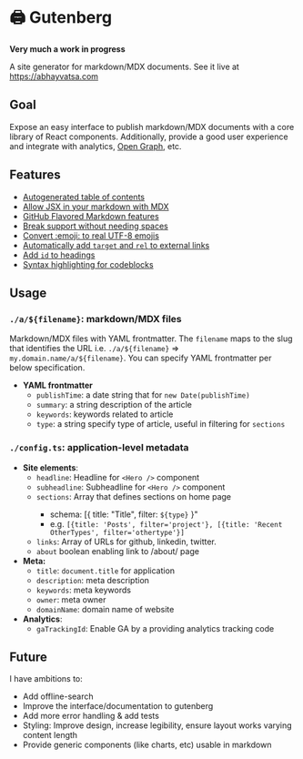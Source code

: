 # 🖨 Gutenberg

**Very much a work in progress**

A site generator for markdown/MDX documents. See it live at
https://abhayvatsa.com

## Goal

Expose an easy interface to publish markdown/MDX documents with a core library
of React components. Additionally, provide a good user experience and integrate
with analytics, [Open Graph](https://ogp.me/), etc.

## Features

- [Autogenerated table of contents](https://github.com/remarkjs/remark-toc)
- [Allow JSX in your markdown with MDX](https://github.com/mdx-js/mdx)
- [GitHub Flavored Markdown features](https://github.com/remarkjs/remark-gfm)
- [Break support without needing spaces](https://github.com/remarkjs/remark-breaks)
- [Convert :emoji: to real UTF-8 emojis](https://github.com/rhysd/remark-emoji)
- [Automatically add `target` and `rel` to external links](https://github.com/remarkjs/remark-external-links)
- [Add `id` to headings](https://github.com/remarkjs/remark-slug)
- [Syntax highlighting for codeblocks](https://github.com/FormidableLabs/prism-react-renderer)

## Usage

### `./a/${filename}`: markdown/MDX files

Markdown/MDX files with YAML frontmatter. The `filename` maps to the slug that
identifies the URL i.e. `./a/${filename}` => `my.domain.name/a/${filename}`. You
can specify YAML frontmatter per below specification.

- **YAML frontmatter**
  - `publishTime`: a date string that for `new Date(publishTime)`
  - `summary`: a string description of the article
  - `keywords`: keywords related to article
  - `type`: a string specify type of article, useful in filtering for `sections`

### `./config.ts`: application-level metadata

- **Site elements**:
  - `headline`: Headline for `<Hero />` component
  - `subheadline`: Subheadline for `<Hero />` component
  - `sections`: Array that defines <Preview /> sections on home page
    - schema: [{ title: "Title", filter: `${type}` }"
    - e.g.
      `[{title: 'Posts', filter='project'}, [{title: 'Recent OtherTypes', filter='othertype'}]`
  - `links`: Array of URLs for github, linkedin, twitter.
  - `about` boolean enabling link to /about/ page
- **Meta:**
  - `title`: `document.title` for application
  - `description`: meta description
  - `keywords`: meta keywords
  - `owner`: meta owner
  - `domainName`: domain name of website
- **Analytics**:
  - `gaTrackingId`: Enable GA by a providing analytics tracking code

## Future

I have ambitions to:

- Add offline-search
- Improve the interface/documentation to gutenberg
- Add more error handling & add tests
- Styling: Improve design, increase legibility, ensure layout works varying
  content length
- Provide generic components (like charts, etc) usable in markdown
